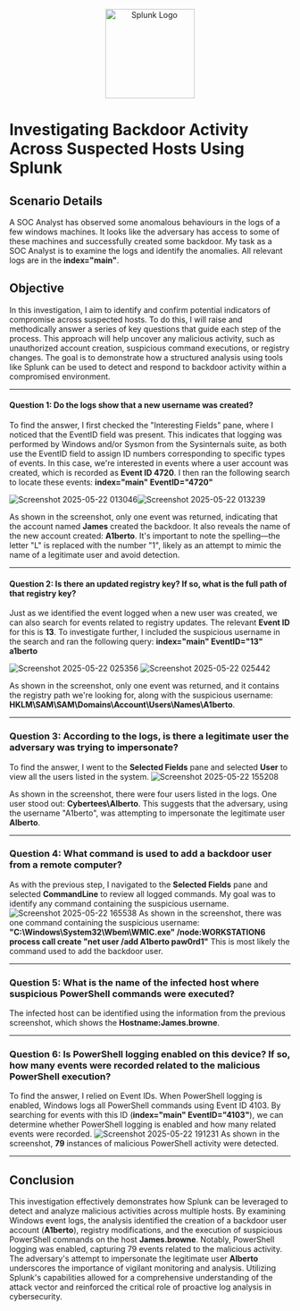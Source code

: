 <p align="center">
<img src="https://logos-world.net/wp-content/uploads/2022/11/Splunk-Emblem.png" alt="Splunk Logo" width="160"/>





# Investigating Backdoor Activity Across Suspected Hosts Using Splunk

## Scenario Details
A SOC Analyst has observed some anomalous behaviours in the logs of a few windows machines. It looks like the adversary has access to some of these machines and successfully created some backdoor. My task as a SOC Analyst is to examine the logs and identify the anomalies. All relevant logs are in the **index="main"**.

## Objective
In this investigation, I aim to identify and confirm potential indicators of compromise across suspected hosts. To do this, I will raise and methodically answer a series of key questions that guide each step of the process. This approach will help uncover any malicious activity, such as unauthorized account creation, suspicious command executions, or registry changes. The goal is to demonstrate how a structured analysis using tools like Splunk can be used to detect and respond to backdoor activity within a compromised environment.

---
#### Question 1: Do the logs show that a new username was created?
To find the answer, I first checked the "Interesting Fields" pane, where I noticed that the EventID field was present. This indicates that logging was performed by Windows and/or Sysmon from the Sysinternals suite, as both use the EventID field to assign ID numbers corresponding to specific types of events. In this case, we're interested in events where a user account was created, which is recorded as **Event ID 4720**. I then ran the following search to locate these events: **index="main" EventID="4720"**

![Screenshot 2025-05-22 013046](https://github.com/user-attachments/assets/6db7cba7-2df6-4f6f-99b3-a3890e037118)![Screenshot 2025-05-22 013239](https://github.com/user-attachments/assets/ddad888c-82f3-4a23-a76d-1dded90ff70d)

As shown in the screenshot, only one event was returned, indicating that the account named **James** created the backdoor. It also reveals the name of the new account created: **A1berto**. It's important to note the spelling—the letter "L" is replaced with the number "1", likely as an attempt to mimic the name of a legitimate user and avoid detection.
___
#### Question 2: Is there an updated registry key? If so, what is the full path of that registry key? 
Just as we identified the event logged when a new user was created, we can also search for events related to registry updates. The relevant **Event ID** for this is **13**. To investigate further, I included the suspicious username in the search and ran the following query: **index="main" EventID="13" a1berto**

![Screenshot 2025-05-22 025356](https://github.com/user-attachments/assets/b85145f3-98f4-4bd6-8600-887d2912522f)
![Screenshot 2025-05-22 025442](https://github.com/user-attachments/assets/d1a77b6f-8635-4b9a-ab9b-3961d0c4a700)

As shown in the screenshot, only one event was returned, and it contains the registry path we're looking for, along with the suspicious username: **HKLM\SAM\SAM\Domains\Account\Users\Names\A1berto**.
___
### Question 3: According to the logs, is there a legitimate user the adversary was trying to impersonate?
To find the answer, I went to the **Selected Fields** pane and selected **User** to view all the users listed in the system.
![Screenshot 2025-05-22 155208](https://github.com/user-attachments/assets/fcdc3f77-51bf-49b4-8a62-b6f5c48e09fe)

As shown in the screenshot, there were four users listed in the logs. One user stood out: **Cybertees\Alberto**. This suggests that the adversary, using the username "A1berto", was attempting to impersonate the legitimate user **Alberto**.
___
### Question 4: What command is used to add a backdoor user from a remote computer?
As with the previous step, I navigated to the **Selected Fields** pane and selected **CommandLine** to review all logged commands. My goal was to identify any command containing the suspicious username.
![Screenshot 2025-05-22 165538](https://github.com/user-attachments/assets/a55fa89d-6187-49b8-8a01-d93c5bf6ecd9)
As shown in the screenshot, there was one command containing the suspicious username: **"C:\Windows\System32\Wbem\WMIC.exe" /node:WORKSTATION6 process call create "net user /add A1berto paw0rd1"** This is most likely the command used to add the backdoor user.
___
### Question 5: What is the name of the infected host where suspicious PowerShell commands were executed?
The infected host can be identified using the information from the previous screenshot, which shows the **Hostname:James.browne**.
___
### Question 6: Is PowerShell logging enabled on this device? If so, how many events were recorded related to the malicious PowerShell execution?
To find the answer, I relied on Event IDs. When PowerShell logging is enabled, Windows logs all PowerShell commands using Event ID 4103. By searching for events with this ID (**index="main" EventID="4103"**), we can determine whether PowerShell logging is enabled and how many related events were recorded.
![Screenshot 2025-05-22 191231](https://github.com/user-attachments/assets/fff6137b-1077-4bd2-ba15-e47723ea554c)
As shown in the screenshot, **79** instances of malicious PowerShell activity were detected.
___

## Conclusion 

This investigation effectively demonstrates how Splunk can be leveraged to detect and analyze malicious activities across multiple hosts. By examining Windows event logs, the analysis identified the creation of a backdoor user account (**A1berto**), registry modifications, and the execution of suspicious PowerShell commands on the host **James.browne**. Notably, PowerShell logging was enabled, capturing 79 events related to the malicious activity. The adversary's attempt to impersonate the legitimate user **Alberto** underscores the importance of vigilant monitoring and analysis. Utilizing Splunk's capabilities allowed for a comprehensive understanding of the attack vector and reinforced the critical role of proactive log analysis in cybersecurity.

